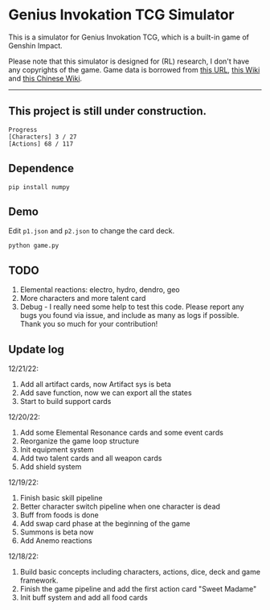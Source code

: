 # Genius Invokation TCG Simulator

This is a simulator for Genius Invokation TCG, which is a built-in game of Genshin Impact.

Please note that this simulator is designed for (RL) research, I don't have any copyrights of the game.
Game data is borrowed from [this URL](https://www.ign.com/wikis/genshin-impact/Genius_Invokation:_All_Genshin_TCG_Cards), [this Wiki](https://genshin-impact.fandom.com/wiki/Genius_Invokation_TCG/Card_List) and [this Chinese Wiki](https://wiki.biligame.com/ys/%E4%B8%83%E5%9C%A3%E5%8F%AC%E5%94%A4).

---
## This project is still under construction. 

```
Progress
[Characters] 3 / 27
[Actions] 68 / 117
```

## Dependence
```
pip install numpy
```

## Demo

Edit ```p1.json``` and ```p2.json```  to change the card deck.
```
python game.py
```

## TODO
1. Elemental reactions: electro, hydro, dendro, geo
2. More characters and more talent card
3. Debug - I really need some help to test this code. Please report any bugs you found via issue, and include as many as logs if possible. Thank you so much for your contribution! 

## Update log
12/21/22:
1. Add all artifact cards, now Artifact sys is beta
2. Add save function, now we can export all the states
3. Start to build support cards

12/20/22:
1. Add some Elemental Resonance cards and some event cards
2. Reorganize the game loop structure
3. Init equipment system
4. Add two talent cards and all weapon cards
5. Add shield system

12/19/22:
1. Finish basic skill pipeline
2. Better character switch pipeline when one character is dead
3. Buff from foods is done
4. Add swap card phase at the beginning of the game
5. Summons is beta now
6. Add Anemo reactions


12/18/22:
1. Build basic concepts including characters, actions, dice, deck and game framework.
2. Finish the game pipeline and add the first action card "Sweet Madame"
3. Init buff system and add all food cards
